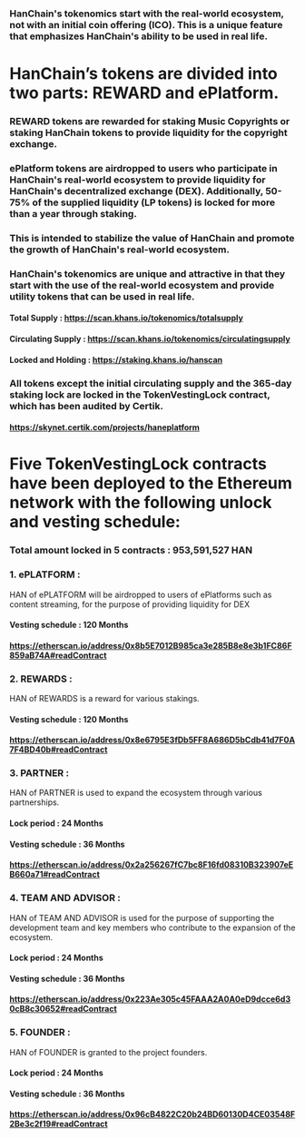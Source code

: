 ### HanChain's tokenomics start with the real-world ecosystem, not with an initial coin offering (ICO). This is a unique feature that emphasizes HanChain's ability to be used in real life.

# HanChain’s tokens are divided into two parts: REWARD and ePlatform.
### REWARD tokens are rewarded for staking Music Copyrights or staking HanChain tokens to provide liquidity for the copyright exchange.
### ePlatform tokens are airdropped to users who participate in HanChain's real-world ecosystem to provide liquidity for HanChain's decentralized exchange (DEX). Additionally, 50-75% of the supplied liquidity (LP tokens) is locked for more than a year through staking.
### This is intended to stabilize the value of HanChain and promote the growth of HanChain's real-world ecosystem. 

### HanChain's tokenomics are unique and attractive in that they start with the use of the real-world ecosystem and provide utility tokens that can be used in real life.
#### Total Supply : https://scan.khans.io/tokenomics/totalsupply
#### Circulating Supply : https://scan.khans.io/tokenomics/circulatingsupply
#### Locked and Holding : https://staking.khans.io/hanscan

### All tokens except the initial circulating supply and the 365-day staking lock are locked in the TokenVestingLock contract, which has been audited by Certik.
#### https://skynet.certik.com/projects/haneplatform

# Five TokenVestingLock contracts have been deployed to the Ethereum network with the following unlock and vesting schedule:

### Total amount locked in 5 contracts : 953,591,527 HAN

### 1. ePLATFORM :
HAN of ePLATFORM will be airdropped to users of ePlatforms such as content streaming, for the purpose of providing liquidity for DEX
#### Vesting schedule : 120 Months
#### https://etherscan.io/address/0x8b5E7012B985ca3e285B8e8e3b1FC86F859aB74A#readContract

### 2. REWARDS :
HAN of REWARDS is a reward for various stakings.
#### Vesting schedule : 120 Months
#### https://etherscan.io/address/0x8e6795E3fDb5FF8A686D5bCdb41d7F0A7F4BD40b#readContract

### 3. PARTNER :
HAN of PARTNER is used to expand the ecosystem through various partnerships.
#### Lock period : 24 Months
#### Vesting schedule : 36 Months
#### https://etherscan.io/address/0x2a256267fC7bc8F16fd08310B323907eEB660a71#readContract

### 4. TEAM AND ADVISOR :
HAN of TEAM AND ADVISOR is used for the purpose of supporting the development team and key members who contribute to the expansion of the ecosystem.
#### Lock period : 24 Months
#### Vesting schedule : 36 Months
#### https://etherscan.io/address/0x223Ae305c45FAAA2A0A0eD9dcce6d30cB8c30652#readContract

### 5. FOUNDER :
HAN of FOUNDER is granted to the project founders.
#### Lock period : 24 Months
#### Vesting schedule : 36 Months
#### https://etherscan.io/address/0x96cB4822C20b24BD60130D4CE03548F2Be3c2f19#readContract
